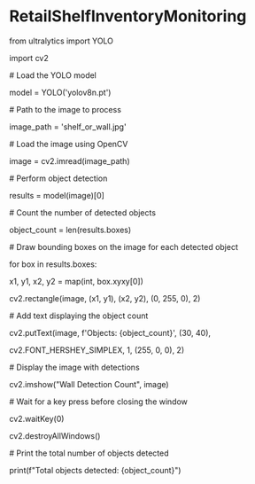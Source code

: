 # RetailShelfInventoryMonitoring

from ultralytics import YOLO

import cv2

\# Load the YOLO model

model = YOLO('yolov8n.pt')

\# Path to the image to process

image\_path = 'shelf\_or\_wall.jpg'

\# Load the image using OpenCV

image = cv2.imread(image\_path)

\# Perform object detection

results = model(image)\[0\]

\# Count the number of detected objects

object\_count = len(results.boxes)

\# Draw bounding boxes on the image for each detected object

for box in results.boxes:

x1, y1, x2, y2 = map(int, box.xyxy\[0\])

cv2.rectangle(image, (x1, y1), (x2, y2), (0, 255, 0), 2)

\# Add text displaying the object count

cv2.putText(image, f'Objects: {object\_count}', (30, 40),

cv2.FONT\_HERSHEY\_SIMPLEX, 1, (255, 0, 0), 2)

\# Display the image with detections

cv2.imshow("Wall Detection Count", image)

\# Wait for a key press before closing the window

cv2.waitKey(0)

cv2.destroyAllWindows()

\# Print the total number of objects detected

print(f"Total objects detected: {object\_count}")
